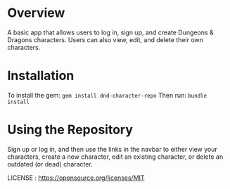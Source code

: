 # Overview
A basic app that allows users to log in, sign up, and create Dungeons & Dragons characters. Users can also view, edit, and delete their own characters.

# Installation
To install the gem: 
`gem install dnd-character-repo`
Then run:
`bundle install`

# Using the Repository
Sign up or log in, and then use the links in the navbar to either view your characters, create a new character, edit an existing character, or delete an outdated (or dead) character.

LICENSE :
https://opensource.org/licenses/MIT